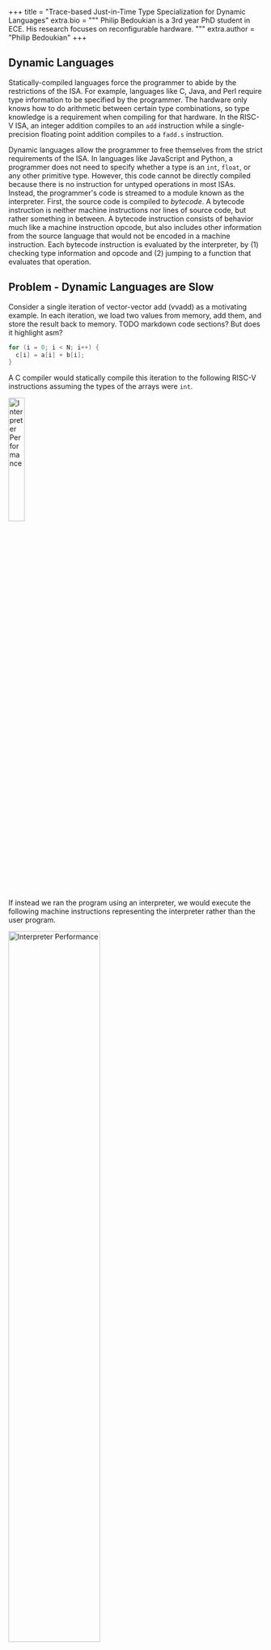  +++
title = "Trace-based Just-in-Time Type Specialization for Dynamic Languages"
extra.bio = """
  Philip Bedoukian is a 3rd year PhD student in ECE. His research focuses on reconfigurable hardware.
"""
extra.author = "Philip Bedoukian"
+++

## Dynamic Languages

Statically-compiled languages force the programmer to abide by the restrictions of the ISA. For example, languages like C, Java, and Perl require type information to be specified by the programmer. The hardware only knows how to do arithmetic between certain type combinations, so type knowledge is a requirement when compiling for that hardware. In the RISC-V ISA, an integer addition compiles to an `add` instruction while a single-precision floating point addition compiles to a `fadd.s` instruction.

Dynamic languages allow the programmer to free themselves from the strict requirements of the ISA. In languages like JavaScript and Python, a programmer does not need to specify whether a type is an `int`, `float`, or any other primitive type. However, this code cannot be directly compiled because there is no instruction for untyped operations in most ISAs. Instead, the programmer's code is streamed to a module known as the interpreter. First, the source code is compiled to *bytecode*. A bytecode instruction is neither machine instructions nor lines of source code, but rather something in between. A bytecode instruction consists of behavior much like a machine instruction opcode, but also includes other information from the source language that would not be encoded in a machine instruction. Each bytecode instruction is evaluated by the interpreter, by (1) checking type information and opcode and (2) jumping to a function that evaluates that operation.


## Problem - Dynamic Languages are Slow

Consider a single iteration of vector-vector add (vvadd) as a motivating example. In each iteration, we load two values from memory, add them, and store the result back to memory. TODO markdown code sections? But does it highlight asm?

```C
for (i = 0; i < N; i++) {
  c[i] = a[i] + b[i];
}
```

A C compiler would statically compile this iteration to the following RISC-V instructions assuming the types of the arrays were `int`.

<img src="static-vvadd.png" alt="Interpreter Performance" width="25%" >

If instead we ran the program using an interpreter, we would execute the following machine instructions representing the interpreter rather than the user program.

<img src="interp-vvadd.png" alt="Interpreter Performance" width="60%">

Notice the same `lw`, `add`, and `sw` are present in the code, but we have to jump to the appropriate function to execute them. The interpreter overhead is, thus, everything that isn't the instructions required by vvadd. For every instruction in vvadd, it requires seven additional interpreter instructions and incurs a penalty of a few cycles due to the additional branches. In total, we can estimate it takes about 10 cycles to execute an equivalent machine instruction on the interpreter. For this reason, interpreters are an order of magnitude slower than statically compiled code.

## Solution - Just-in-Time Compiler

This paper tries and successfully improves the performance of dynamic languages by using a Just-in-Time Compiler (JIT). The core idea is the following: 

```
In a single iteration of a loop, every instruction must have a known type as it would in a non-dynamic language.
```

In the case of vvadd, if on every iteration the types are `int` then we don't actually need the flexibility of the interpreter. Instead, we can compile the bytecode during run-time to machine instructions where the type of each instruction is `int`. The run-time compilation procedure will greatly resemble the ahead-of-time compilation procedure of non-dynamic languages. Generally we only want to spend time compiling code that is run multiple times (i.e., in a loop).

Unlike an ahead-of-time compiler, a JIT makes assumptions about the type information of the bytecode and speculatively emits machine instructions. If our assumptions were wrong, we need to fall back to the interpreter. The JIT compiler then must also insert *guards* that detect when type information is wrong and will jump back to the interpreter. The state machine below describes the high-level process.

<img src="state-machine.png" alt="Interpreter Performance" width="100%">

Machine code emitted by a JIT might look something like the following. Notice that there are fewer "overhead" instructions than in the interpreter version (just two instead of seven).

<img src="guard-vvadd.png" alt="Interpreter Performance" width="40%">

## TraceMonkey

*TraceMonkey* is the JIT proposed by the authors and roughly follows the high-level ideas described above. The main steps of TraceMonkey are *interpreting*, *recording*, *compilation*, *native execution*, and *aborting*.

### Interpreting

The default state of TraceMonkey is to execute bytecode via an interpreter. This yields correct but slow execution of a users program.

### Recording

When TraceMonkey detects a loop (simply a back-edge in the control-flow graph), it begins to record a trace. For each bytecode instruction, one or more *LIR* instructions are generated along with type guards. *LIR* instructions directly map to machine instructions, but are ISA agnostic.

```c
// Bytecode (not typed)
c = add a b;

// LIR Trace (typed)
guard typeof(a) == int;
guard typeof(b) == int; 
int c = add_int a b;
```

Traces inherently can only follow a single path within a loop iteration. No type information is known about the paths that we not taken, so we can't generate machine code for them. Therefore guards must also check branch conditions. In the following example, two possible traces can be generated from the code.

```c
// Source code
if (a == true) {
  c++;
}
else {
  c--;
}

// LIR Trace 1
guard a == true;
int c = add_int c 1;

// LIR Trace 2
guard a == false;
int c = add_int c -1;

```

To avoid confusion, keep in mind that there are four types of code in TraceMonkey. 1) Source code, 2) Bytecode, 3) LIR, and 4) Machine code. Only bytecode and machine code are executed, while source code and LIR are only meant to compiled down to the subsequent code level.

### Compilation

The LIR traces must first be compiled to machine code to execute natively on the processor. This compilation needs to be much faster than static compilation because it occurs during runtime. The authors propose limiting the number of code optimizations performed to keep the compilation runtime reasonable. For example, register allocation uses a greedy algorithm. Although the authors did not evaluate this, greedy algorithms generally give non-optimal results, but have an excellent accuracy (compared to oracle) per time ratio.

The compiled traces are stored in a trace buffer for later use by the interpreter.

```c
// LIR code
guard a == true;
int c = add_int c 1;

// Machine code
addi t0 x0 1;
bne  t1 t0 abort;
addi t2 t2 1;

```

### Native Execution

The interpreter can execute traces when certain conditions are met. Effectively, the interpreter cedes program control to the generated native machine instructions. The performance of this code should approach that of static code, but is somewhat held back by the low-effort optimizations and additional guard instructions. However, the performance is much better than running in the interpreter.

### Aborting

Whenever a guard fails, we must abort from the current trace because our assumptions were wrong. For example if we thought the type of a value was `int`, but the value turned out to be a `float` future instructions will have incorrect behavior. A simple example is shown below.

```c 

lw  t0 0(s0); // unexpected float!
add t1 t0 t1; // actually need a fadd instruction!

```

The un-optimized version of this mechanism always jumps backs to the interpreter to decide how to proceed. The interpreter can then record a new trace and start executing machine code from that in future iterations. Effectively, the enumerated steps will repeat in the same order.


## Optimizations

The authors lower-level implementation of the ideas described above are the main contributions of this paper. They develop multiple optimizations to make traces less likely to abort. Aborts incur a high performance penalty, so the fewer aborts the faster the user program will run. They also develop techniques to reduce the amount of storage required for the compiled traces. 

#### Typed Traces

Each trace is a basic block that has one entry node and no inner control flow. The interpreter will only enter this basic block if the types of the input variables to the block type check. This is more efficient than entering the trace and immediately aborting because the incoming types were incorrect. In the case of multiple traces, the interpreter has the ability to decide which trace to run based on the input variable types and the trace signature (i.e. the type of each variable as would be given in a C function call).

#### Linked Traces

A trace is a single forward path. A naive approach would jump back to the interpreter at the end of the trace and have the interpreter re-execute the same compiled trace. A trace can be expanded to include its jump back path if the loop is deemed *type-stable* i.e. the type information does not change over consecutive iterations.

A trace can also jump to another similar trace that has different that uses different input types. This can occur is there is a particular pattern detected between different traces, i.e., if input types go from `int` to `float` to `string` consistently, we would want to link the three traces together.

#### Trace Branches

As previously mentioned a trace can only contain information about a single path through the loop. If machine code encounters a different conditional branch path, it needs to abort. However, it doesn't necessarily need to abort back to the interpreter. If there is another trace that starts from the side path, we could jump directly to this other trace. 

The diagram below presents two traces. The vertical trace (the root trace) is called directly from the interpreter, while the slanted trace is called from the root trace when a certain branch condition is met. These arrangements form tree-like structures called *trace trees*.

<img src="tree-with-branch.png" alt="Interpreter Performance" width="50%">

Jumping to another trace instead of aborting back to the interpreter is much more efficient.

#### Nested Traces

Traces always consist of a single forward path and end on a backwards path. In the case of a loop nest, instructions will be recorded from a single path through both loops. If there are any conditionals that are post-dominated by the outer loop, then the outer loop instructions can be compiled multiple times (one for each full path). This increases the amount of storage required for reach trace.

The authors propose to effectively perform function outlining on nested loops. One trace can effectively call another trace as the interpreter would.

<img src="nest-trees.png" alt="Interpreter Performance" width="50%">

#### Blacklisting

Specific traces are not worth generating and are prevented from being recorded or run.

## Evaluation

The authors evaluate on a MacBook Pro! JavaScript is somewhat of a consumer language rather than a high-performance language, so a consumer-grade MacBook is somewhat relevant. Keeping in the spirit of consumerism, the authors evaluate on a consumer benchmark suite *SunSpider*. These benchmarks are all extremely small (< 250ms), but webpages generally load within this time.

The authors estimate that a bytecode instruction is 4x faster when compiled to machine code (could be multiple machine instructions, which is why this isn't higher). Most benchmarks spend their time natively executing machine code rather than interpreter bytecode. Thus, every compatible benchmark achieved at least some speedup in TraceMonkey over *SpiderMonkey*, the interpreter-only version of TraceMonkey. TraceMonkey lacks support for certain JavaScript primitives and thus could not gain performance on benchmarks containing those primitives.

I would have liked to have seen the performance impact of the many optimizations they described in their paper, particularly the benefit of creating trace-trees and nested trees.

However, the authors report significant overhead in some benchmarks due to the JIT state machine mainly the recording and compilation procedures. They estimate that a native trace must be executed 270 times to justify the overhead. This may seem small, but generally the total run-time of a JavaScript program is also quite small.

## Discussion Questions

Is the short compilation time potentially limiting the performance that could be achieved by traces? Bytecode only 4x when executed natively? What could be done?

Could an ISA be designed that does not require machine instructions to include type information?

This paper was written at the beginning of the multi-core processor era. Could multiprocessing improve the JIT performance?

Is it wasteful for billions of computers to "learn" the same traces when they load a webpage? Could anything be done to remedy this?




